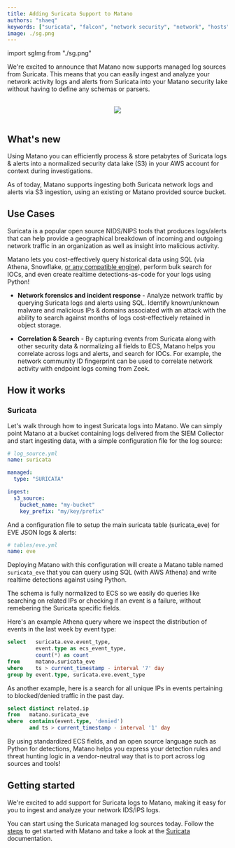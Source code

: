 ```yaml
---
title: Adding Suricata Support to Matano
authors: "shaeq"
keywords: ["suricata", "falcon", "network security", "network", "hosts", "nids", "ids", "nips", "ips"]
image: ./sg.png
---
```


import sgImg from "./sg.png"


<head>
  <meta name="twitter:card" content="summary_large_image" />
  <meta name="twitter:creator" content="@AhmedShaeq" />
</head>

We're excited to announce that Matano now supports managed log sources from Suricata. This means that you can easily ingest and analyze your network activity logs and alerts from Suricata into your Matano security lake without having to define any schemas or parsers.

<br/>

<div align="center">
    <img className="mtn-blog-sq-img" src={sgImg}/>
</div>

<!--truncate-->

<br/>

## What's new

Using Matano you can efficiently process & store petabytes of Suricata logs & alerts into a normalized security data lake (S3) in your AWS account for context during investigations.

As of today, Matano supports ingesting both Suricata network logs and alerts via S3 ingestion, using an existing or Matano provided source bucket.

## Use Cases

Suricata is a popular open source NIDS/NIPS tools that produces logs/alerts that can help provide a geographical breakdown of incoming and outgoing network traffic in an organization as well as insight into malicious activity.

Matano lets you cost-effectively query historical data using SQL (via 
Athena, Snowflake, [or any compatible engine](https://github.com/matanolabs/matano#query-engines)), perform bulk search for IOCs,
and even create realtime
detections-as-code for your logs using Python!

- **Network forensics and incident response** - Analyze network traffic by querying Suricata logs and alerts using SQL. Identify known/unknown malware and malicious IPs & domains associated with an attack with the ability to search against months of logs cost-effectively retained in object storage.

- **Correlation & Search** - By capturing events from Suricata along with other security data & normalizing all fields to ECS, Matano helps you correlate across logs and alerts, and search for IOCs. For example, the network community ID fingerprint can be used to correlate network activity with endpoint logs coming from Zeek.

## How it works

### Suricata

Let's walk through how to ingest Suricata logs into Matano. We can
simply point Matano at a bucket containing logs delivered from the SIEM
Collector and start ingesting data, with a simple configuration file for the log source:

```yml
# log_source.yml
name: suricata

managed:
  type: "SURICATA"

ingest:
  s3_source:
    bucket_name: "my-bucket"
    key_prefix: "my/key/prefix"
```

And a configuration file to setup the main suricata table (suricata_eve) for EVE JSON logs & alerts:

```yml
# tables/eve.yml
name: eve
```

Deploying Matano with this configuration will create a Matano table named
`suricata_eve` that you can query using SQL (with AWS Athena) and write
realtime detections against using Python.

The schema is fully normalized to ECS so we easily do queries like
searching on
related IPs or checking if an event is a failure, without remebering
the Suricata specific fields.

Here's an example Athena query where we inspect the distribution of events in the last week by event type:

```sql
select   suricata.eve.event_type,
         event.type as ecs_event_type,
         count(*) as count
from     matano.suricata_eve
where    ts > current_timestamp - interval '7' day
group by event.type, suricata.eve.event_type
```

As another example, here is a search for all unique IPs in events pertaining to blocked/denied traffic in the past day.

```sql
select distinct related.ip
from   matano.suricata_eve
where  contains(event.type, 'denied')
       and ts > current_timestamp - interval '1' day
```

By using standardized ECS fields,
and an open source language such as Python for detections, Matano helps you express your detection rules and threat hunting logic in a vendor-neutral way that is to port across log sources and tools!

## Getting started

We're excited to add support for Suricata logs to Matano, making it easy for you to ingest and analyze your network IDS/IPS logs.

You can start using the Suricata managed log sources today. Follow the [steps](/docs/getting-started) to get started with Matano and take a look at the [Suricata](/docs/log-sources/managed/suricata) documentation.

